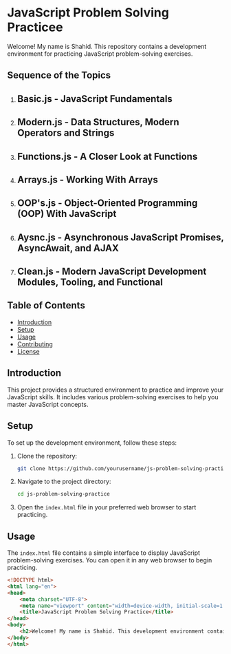 # JavaScript Problem Solving Practicee

Welcome! My name is Shahid. This repository contains a development environment for practicing JavaScript problem-solving exercises.

## Sequence of the Topics
1. ## Basic.js - JavaScript Fundamentals
2. ## Modern.js - Data Structures, Modern Operators and Strings
3. ## Functions.js - A Closer Look at Functions
4. ## Arrays.js - Working With Arrays
5. ## OOP's.js - Object-Oriented Programming (OOP) With JavaScript
6. ## Aysnc.js - Asynchronous JavaScript Promises, AsyncAwait, and AJAX
7. ## Clean.js - Modern JavaScript Development Modules, Tooling, and Functional

## Table of Contents
- [Introduction](#introduction)
- [Setup](#setup)
- [Usage](#usage)
- [Contributing](#contributing)
- [License](#license)


## Introduction

This project provides a structured environment to practice and improve your JavaScript skills. It includes various problem-solving exercises to help you master JavaScript concepts.

## Setup

To set up the development environment, follow these steps:

1. Clone the repository:
    ```bash
    git clone https://github.com/yourusername/js-problem-solving-practice.git
    ```

2. Navigate to the project directory:
    ```bash
    cd js-problem-solving-practice
    ```

3. Open the `index.html` file in your preferred web browser to start practicing.

## Usage

The `index.html` file contains a simple interface to display JavaScript problem-solving exercises. You can open it in any web browser to begin practicing.

```html
<!DOCTYPE html>
<html lang="en">
<head>
    <meta charset="UTF-8">
    <meta name="viewport" content="width=device-width, initial-scale=1.0">
    <title>JavaScript Problem Solving Practice</title>
</head>
<body>
    <h2>Welcome! My name is Shahid. This development environment contains JavaScript problem-solving exercises for practice.</h2>
</body>
</html>
